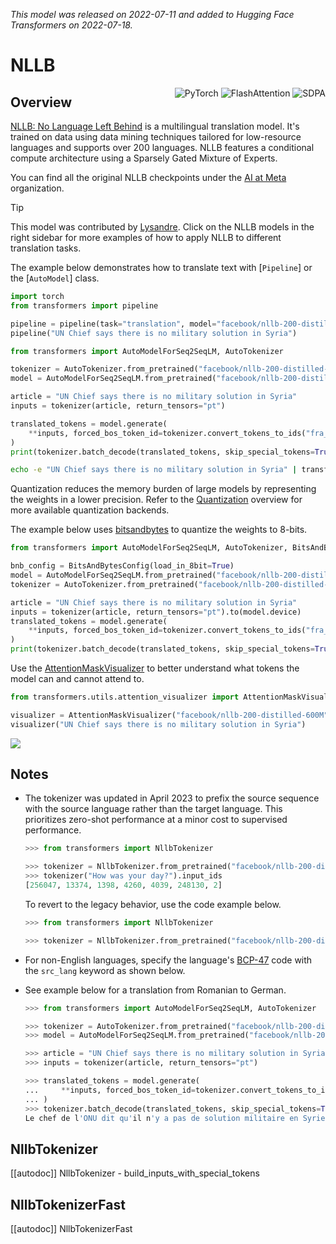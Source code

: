 <!--Copyright 2020 The HuggingFace Team. All rights reserved.

Licensed under the Apache License, Version 2.0 (the "License"); you may not use this file except in compliance with
the License. You may obtain a copy of the License at

http://www.apache.org/licenses/LICENSE-2.0

Unless required by applicable law or agreed to in writing, software distributed under the License is distributed on
an "AS IS" BASIS, WITHOUT WARRANTIES OR CONDITIONS OF ANY KIND, either express or implied. See the License for the
specific language governing permissions and limitations under the License.

⚠️ Note that this file is in Markdown but contain specific syntax for our doc-builder (similar to MDX) that may not be
rendered properly in your Markdown viewer.

-->
*This model was released on 2022-07-11 and added to Hugging Face Transformers on 2022-07-18.*

# NLLB

<div style="float: right;">
    <div class="flex flex-wrap space-x-1">
        <img alt="PyTorch" src="https://img.shields.io/badge/PyTorch-DE3412?style=flat&logo=pytorch&logoColor=white">
        <img alt="FlashAttention" src="https://img.shields.io/badge/%E2%9A%A1%EF%B8%8E%20FlashAttention-eae0c8?style=flat">
        <img alt="SDPA" src="https://img.shields.io/badge/SDPA-DE3412?style=flat&logo=pytorch&logoColor=white">
    </div>
</div>

## Overview

[NLLB: No Language Left Behind](https://huggingface.co/papers/2207.04672) is a multilingual translation model. It's trained on data using data mining techniques tailored for low-resource languages and supports over 200 languages. NLLB features a conditional compute architecture using a Sparsely Gated Mixture of Experts.

You can find all the original NLLB checkpoints under the [AI at Meta](https://huggingface.co/facebook/models?search=nllb) organization.

> [!TIP]
> This model was contributed by [Lysandre](https://huggingface.co/lysandre).
> Click on the NLLB models in the right sidebar for more examples of how to apply NLLB to different translation tasks.

The example below demonstrates how to translate text with [`Pipeline`] or the [`AutoModel`] class.

<hfoptions id="usage">
<hfoption id="Pipeline">

```python
import torch
from transformers import pipeline

pipeline = pipeline(task="translation", model="facebook/nllb-200-distilled-600M", src_lang="eng_Latn", tgt_lang="fra_Latn", dtype=torch.float16, device=0)
pipeline("UN Chief says there is no military solution in Syria")
```

</hfoption>
<hfoption id="AutoModel">

```python
from transformers import AutoModelForSeq2SeqLM, AutoTokenizer

tokenizer = AutoTokenizer.from_pretrained("facebook/nllb-200-distilled-600M")
model = AutoModelForSeq2SeqLM.from_pretrained("facebook/nllb-200-distilled-600M", dtype="auto", attn_implementaiton="sdpa")

article = "UN Chief says there is no military solution in Syria"
inputs = tokenizer(article, return_tensors="pt")

translated_tokens = model.generate(
    **inputs, forced_bos_token_id=tokenizer.convert_tokens_to_ids("fra_Latn"), max_length=30
)
print(tokenizer.batch_decode(translated_tokens, skip_special_tokens=True)[0])
```

</hfoption>
<hfoption id="transformers CLI">

```bash
echo -e "UN Chief says there is no military solution in Syria" | transformers run --task "translation_en_to_fr" --model facebook/nllb-200-distilled-600M --device 0
```

</hfoption>
</hfoptions>

Quantization reduces the memory burden of large models by representing the weights in a lower precision. Refer to the [Quantization](../quantization/overview) overview for more available quantization backends.

The example below uses [bitsandbytes](../quantization/bitsandbytes) to quantize the weights to 8-bits.

```python
from transformers import AutoModelForSeq2SeqLM, AutoTokenizer, BitsAndBytesConfig

bnb_config = BitsAndBytesConfig(load_in_8bit=True)
model = AutoModelForSeq2SeqLM.from_pretrained("facebook/nllb-200-distilled-1.3B", quantization_config=bnb_config)
tokenizer = AutoTokenizer.from_pretrained("facebook/nllb-200-distilled-1.3B")

article = "UN Chief says there is no military solution in Syria"
inputs = tokenizer(article, return_tensors="pt").to(model.device)
translated_tokens = model.generate(
    **inputs, forced_bos_token_id=tokenizer.convert_tokens_to_ids("fra_Latn"), max_length=30,
)
print(tokenizer.batch_decode(translated_tokens, skip_special_tokens=True)[0])
```

Use the [AttentionMaskVisualizer](https://github.com/huggingface/transformers/blob/main/src/transformers/utils/attention_visualizer.py#L139) to better understand what tokens the model can and cannot attend to.

```python
from transformers.utils.attention_visualizer import AttentionMaskVisualizer

visualizer = AttentionMaskVisualizer("facebook/nllb-200-distilled-600M")
visualizer("UN Chief says there is no military solution in Syria")
```

<div class="flex justify-center">
    <img src="https://huggingface.co/datasets/huggingface/documentation-images/resolve/main/transformers/model_doc/NLLB-Attn-Mask.png"/>
</div>

## Notes

- The tokenizer was updated in April 2023 to prefix the source sequence with the source language rather than the target language. This prioritizes zero-shot performance at a minor cost to supervised performance.

   ```python
   >>> from transformers import NllbTokenizer

   >>> tokenizer = NllbTokenizer.from_pretrained("facebook/nllb-200-distilled-600M")
   >>> tokenizer("How was your day?").input_ids
   [256047, 13374, 1398, 4260, 4039, 248130, 2]
   ```

   To revert to the legacy behavior, use the code example below.

   ```python
   >>> from transformers import NllbTokenizer

   >>> tokenizer = NllbTokenizer.from_pretrained("facebook/nllb-200-distilled-600M", legacy_behaviour=True)
   ```

- For non-English languages, specify the language's [BCP-47](https://github.com/facebookresearch/flores/blob/main/flores200/README.md#languages-in-flores-200) code with the `src_lang` keyword as shown below.

- See example below for a translation from Romanian to German.

    ```python
    >>> from transformers import AutoModelForSeq2SeqLM, AutoTokenizer

    >>> tokenizer = AutoTokenizer.from_pretrained("facebook/nllb-200-distilled-600M")
    >>> model = AutoModelForSeq2SeqLM.from_pretrained("facebook/nllb-200-distilled-600M")

    >>> article = "UN Chief says there is no military solution in Syria"
    >>> inputs = tokenizer(article, return_tensors="pt")

    >>> translated_tokens = model.generate(
    ...     **inputs, forced_bos_token_id=tokenizer.convert_tokens_to_ids("fra_Latn"), max_length=30
    ... )
    >>> tokenizer.batch_decode(translated_tokens, skip_special_tokens=True)[0]
    Le chef de l'ONU dit qu'il n'y a pas de solution militaire en Syrie
    ```

## NllbTokenizer

[[autodoc]] NllbTokenizer
    - build_inputs_with_special_tokens

## NllbTokenizerFast

[[autodoc]] NllbTokenizerFast
